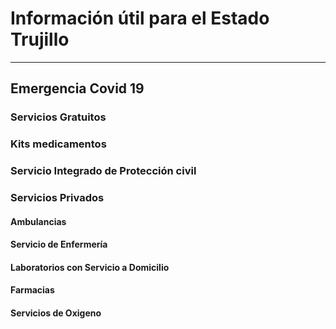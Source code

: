
# Información útil para el Estado Trujillo
---
## Emergencia Covid  19
  
### Servicios Gratuitos 

     
### Kits medicamentos

 
### Servicio Integrado de Protección civil

### Servicios Privados

#### Ambulancias

#### Servicio de Enfermería

#### Laboratorios con Servicio a Domicilio


#### Farmacias


#### Servicios de Oxigeno




